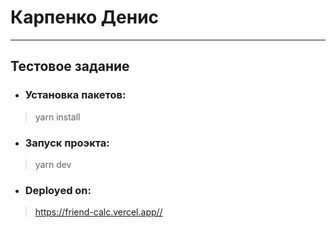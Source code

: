 # Карпенко Денис

---

## Тестовое задание

* ### Установка пакетов:
> yarn install

* ### Запуск проэкта:
> yarn dev

* ### Deployed on:
> https://friend-calc.vercel.app//

